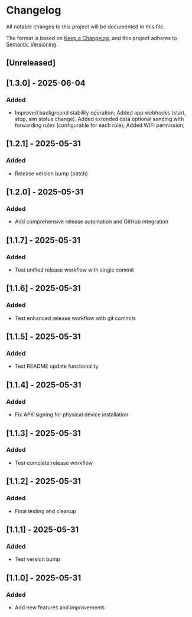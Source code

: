 # Changelog

All notable changes to this project will be documented in this file.

The format is based on [Keep a Changelog](https://keepachangelog.com/en/1.0.0/),
and this project adheres to [Semantic Versioning](https://semver.org/spec/v2.0.0.html).

## [Unreleased]

## [1.3.0] - 2025-06-04

### Added
- Improved background stability operation; Added app webhooks (start, stop, sim status change). Added extended data optional sending with forwarding rules (configurable for each rule); Added WIFI permission;


## [1.2.1] - 2025-05-31

### Added
- Release version bump (patch)


## [1.2.0] - 2025-05-31

### Added
- Add comprehensive release automation and GitHub integration


## [1.1.7] - 2025-05-31

### Added
- Test unified release workflow with single commit


## [1.1.6] - 2025-05-31

### Added
- Test enhanced release workflow with git commits


## [1.1.5] - 2025-05-31

### Added
- Test README update functionality


## [1.1.4] - 2025-05-31

### Added
- Fix APK signing for physical device installation


## [1.1.3] - 2025-05-31

### Added
- Test complete release workflow


## [1.1.2] - 2025-05-31

### Added
- Final testing and cleanup


## [1.1.1] - 2025-05-31

### Added
- Test version bump


## [1.1.0] - 2025-05-31

### Added
- Add new features and improvements

